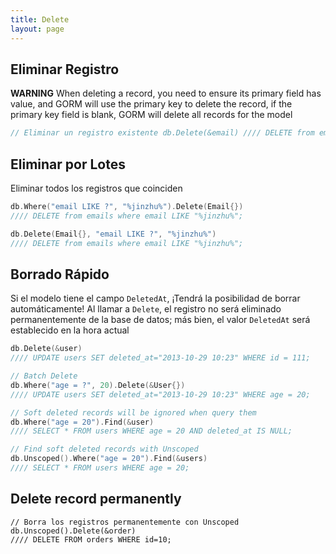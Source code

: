 ```yaml
---
title: Delete
layout: page
---
```


## Eliminar Registro

**WARNING** When deleting a record, you need to ensure its primary field has value, and GORM will use the primary key to delete the record, if the primary key field is blank, GORM will delete all records for the model

```go
// Eliminar un registro existente db.Delete(&email) //// DELETE from emails where id=10; // Agregar una opción de SQL adicional para eliminar SQL db.Set("gorm:delete_option", "OPTION (OPTIMIZE FOR UNKNOWN)").Delete(&email) //// DELETE from emails where id=10 OPTION (OPTIMIZE FOR UNKNOWN);
```

## Eliminar por Lotes

Eliminar todos los registros que coinciden

```go
db.Where("email LIKE ?", "%jinzhu%").Delete(Email{})
//// DELETE from emails where email LIKE "%jinzhu%";

db.Delete(Email{}, "email LIKE ?", "%jinzhu%")
//// DELETE from emails where email LIKE "%jinzhu%";
```

## Borrado Rápido

Si el modelo tiene el campo `DeletedAt`, ¡Tendrá la posibilidad de borrar automáticamente! Al llamar a `Delete`, el registro no será eliminado permanentemente de la base de datos; más bien, el valor `DeletedAt` será establecido en la hora actual

```go
db.Delete(&user)
//// UPDATE users SET deleted_at="2013-10-29 10:23" WHERE id = 111;

// Batch Delete
db.Where("age = ?", 20).Delete(&User{})
//// UPDATE users SET deleted_at="2013-10-29 10:23" WHERE age = 20;

// Soft deleted records will be ignored when query them
db.Where("age = 20").Find(&user)
//// SELECT * FROM users WHERE age = 20 AND deleted_at IS NULL;

// Find soft deleted records with Unscoped
db.Unscoped().Where("age = 20").Find(&users)
//// SELECT * FROM users WHERE age = 20;
```

## Delete record permanently

    // Borra los registros permanentemente con Unscoped
    db.Unscoped().Delete(&order)
    //// DELETE FROM orders WHERE id=10;